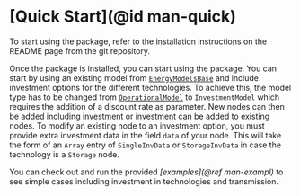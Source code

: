 # [Quick Start](@id man-quick)

To start using the package, refer to the installation instructions on the README page from the git repository.

Once the package is installed, you can start using the package. You can start by using an existing model from [`EnergyModelsBase`](https://energymodelsx.github.io/EnergyModelsBase.jl/) and include investment options for the different technologies.
To achieve this, the model type has to be changed from [`OperationalModel`](https://energymodelsx.github.io/EnergyModelsBase.jl/dev/library/public/#Model-and-data) to `InvestmentModel` which requires the addition of a discount rate as parameter.
New nodes can then be added including investment or investment can be added to existing nodes. To modify an existing node to an investment option, you must provide extra investment data in the field `data` of your node. This will take the form of an `Array` entry of `SingleInvData` or `StorageInvData` in case the technology is a `Storage` node.

You can check out and run the provided *[examples](@ref man-exampl)* to see simple cases including investment in technologies and transmission.
